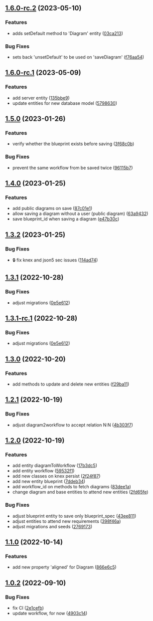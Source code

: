 ## [1.6.0-rc.2](https://github.com/flow-build/diagrams-core/compare/v1.6.0-rc.1...v1.6.0-rc.2) (2023-05-10)


### Features

* adds setDefault method to 'Diagram' entity ([03ca213](https://github.com/flow-build/diagrams-core/commit/03ca213d9bd3ab832ca3821fa6bcd4f7d0df9841))


### Bug Fixes

* sets back 'unsetDefault' to be used on 'saveDiagram' ([f76aa54](https://github.com/flow-build/diagrams-core/commit/f76aa542b546ce1894a7d2f40b4c10f978c46c1e))

## [1.6.0-rc.1](https://github.com/flow-build/diagrams-core/compare/v1.5.0...v1.6.0-rc.1) (2023-05-09)


### Features

* add server entity ([135bbe9](https://github.com/flow-build/diagrams-core/commit/135bbe92fd03a2a31d2506cd9d859ffec88dc306))
* update entities for new database model ([5798630](https://github.com/flow-build/diagrams-core/commit/57986303b7d5490e45d82bccfe3c8d1579a8f689))

## [1.5.0](https://github.com/flow-build/diagrams-core/compare/v1.4.0...v1.5.0) (2023-01-26)


### Features

* verify whether the blueprint exists before saving ([3f68c0b](https://github.com/flow-build/diagrams-core/commit/3f68c0ba5aa2129f6b676829b418e7b3f9e49be1))


### Bug Fixes

* prevent the same workflow from be saved twice ([96115b7](https://github.com/flow-build/diagrams-core/commit/96115b7080592c2757214606a96269d70ba17645))

## [1.4.0](https://github.com/flow-build/diagrams-core/compare/v1.3.2...v1.4.0) (2023-01-25)


### Features

* add public diagrams on save ([87c01e1](https://github.com/flow-build/diagrams-core/commit/87c01e10b12519114f3095e989ce4c8c8504f613))
* allow saving a diagram without a user (public diagram) ([63a9432](https://github.com/flow-build/diagrams-core/commit/63a94320155e33575813c0c9f78287635cf091fa))
* save blueprint_id when saving a diagram ([e47b30c](https://github.com/flow-build/diagrams-core/commit/e47b30c61f4d5337323e413e0a5c1917363e725f))

## [1.3.2](https://github.com/flow-build/diagrams-core/compare/v1.3.1...v1.3.2) (2023-01-25)


### Bug Fixes

* :lock: fix knex and json5 sec issues ([114ad74](https://github.com/flow-build/diagrams-core/commit/114ad748ae0eee2720eb3856485df9698edb2644))

## [1.3.1](https://github.com/flow-build/diagrams-core/compare/v1.3.0...v1.3.1) (2022-10-28)


### Bug Fixes

* adjust migrations ([0e5e612](https://github.com/flow-build/diagrams-core/commit/0e5e6127734101d7111480beeadd313e53d75a6b))

## [1.3.1-rc.1](https://github.com/flow-build/diagrams-core/compare/v1.3.0...v1.3.1-rc.1) (2022-10-28)


### Bug Fixes

* adjust migrations ([0e5e612](https://github.com/flow-build/diagrams-core/commit/0e5e6127734101d7111480beeadd313e53d75a6b))

## [1.3.0](https://github.com/flow-build/diagrams-core/compare/v1.2.1...v1.3.0) (2022-10-20)


### Features

* add methods to update and delete new entities ([f29ba11](https://github.com/flow-build/diagrams-core/commit/f29ba11fe2b9381896181fbcf8d8ed4de691cc80))

## [1.2.1](https://github.com/flow-build/diagrams-core/compare/v1.2.0...v1.2.1) (2022-10-19)


### Bug Fixes

* adjust diagram2workflow to accept relation N:N ([4b303f7](https://github.com/flow-build/diagrams-core/commit/4b303f79849ea787099dd35c0b9ad09bca79bcf0))

## [1.2.0](https://github.com/flow-build/diagrams-core/compare/v1.1.0...v1.2.0) (2022-10-19)


### Features

* add entity diagramToWorkflow ([17b3dc5](https://github.com/flow-build/diagrams-core/commit/17b3dc58345b5908a0a414f16ce5aad347b74416))
* add entity workflow ([59532f1](https://github.com/flow-build/diagrams-core/commit/59532f1662603b8df365ac187fb58ebdf0c83eea))
* add new classes on knex persist ([2f24f87](https://github.com/flow-build/diagrams-core/commit/2f24f879144ea3dda4ea648f61c8d8a06b365101))
* add new entity blueprint ([7ddeb34](https://github.com/flow-build/diagrams-core/commit/7ddeb344d8a5cfdc00cd114d837378a9f408a35c))
* add workflow_id on methods to fetch diagrams ([83dee1a](https://github.com/flow-build/diagrams-core/commit/83dee1a93b0f720471ba90757520407329a39bd0))
* change diagram and base entities to attend new entities ([2fd65fe](https://github.com/flow-build/diagrams-core/commit/2fd65fe2da5efd3107529223accfbba4d8e155e9))


### Bug Fixes

* adjust blueprint entity to save only blueprint_spec ([43ee811](https://github.com/flow-build/diagrams-core/commit/43ee8114de4a970172e1e44b19b2fd3da33c95a1))
* adjust entities to attend new requirements ([398f46a](https://github.com/flow-build/diagrams-core/commit/398f46a663911f15c83a12fa0aa4952ed81c240d))
* adjust migrations and seeds ([2769173](https://github.com/flow-build/diagrams-core/commit/27691731ba801578063f9ff761cf1509fc4f4286))

## [1.1.0](https://github.com/flow-build/diagrams-core/compare/v1.0.2...v1.1.0) (2022-10-14)


### Features

* add new property 'aligned' for Diagram ([866e6c5](https://github.com/flow-build/diagrams-core/commit/866e6c571043af01b087842a01c2323378f579c7))

## [1.0.2](https://github.com/flow-build/diagrams-core/compare/v1.0.1...v1.0.2) (2022-09-10)


### Bug Fixes

* fix CI ([2e1cefb](https://github.com/flow-build/diagrams-core/commit/2e1cefb1940d3919a7ae10fe562e5a5b199b86a2))
* update workflow, for now ([4903c14](https://github.com/flow-build/diagrams-core/commit/4903c1419aa0b876368d475134947ff70184230a))
